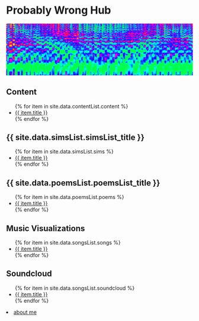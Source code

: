# Probably Wrong Hub

![Spectrum Banner](/images/spectrum_banner.png)<br/>

<h2>Content</h2>
<ul>
   {% for item in site.data.contentList.content %}
      <li><a href="{{ item.url }}">{{ item.title }}</a></li>
   {% endfor %}
</ul>

<h2>{{ site.data.simsList.simsList_title }}</h2>
<ul>
   {% for item in site.data.simsList.sims %}
      <li><a href="{{ item.url }}">{{ item.title }}</a></li>
   {% endfor %}
</ul>

<h2>{{ site.data.poemsList.poemsList_title }}</h2>
<ul>
   {% for item in site.data.poemsList.poems %}
      <li><a href="{{ item.url }}">{{ item.title }}</a></li>
   {% endfor %}
</ul>

<h2>Music Visualizations</h2>
<ul>
   {% for item in site.data.songsList.songs %}
      <li><a href="{{ item.url }}">{{ item.title }}</a></li>
   {% endfor %}
</ul>

<h2>Soundcloud</h2>
<ul>
   {% for item in site.data.songsList.soundcloud %}
      <li><a href="{{ item.url }}">{{ item.title }}</a></li>
   {% endfor %}
</ul>

<li><a href="about_me.html">about me</a></li>
